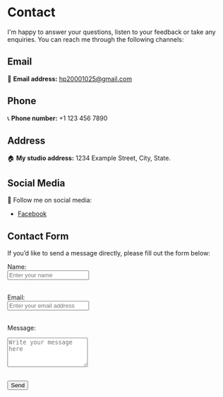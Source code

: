 # Contact

I'm happy to answer your questions, listen to your feedback or take any enquiries. You can reach me through the following channels:

## Email
📧 **Email address:** [hp20001025@gmail.com](mailto:hp20001025@gmail.com)

## Phone
📞 **Phone number:** +1 123 456 7890

## Address
🏠 **My studio address:**
1234 Example Street, City, State.

## Social Media
💬 Follow me on social media:
- [Facebook](https://facebook.com/yourpage)
<!-- - [Instagram](https://instagram.com/yourpage)
- [Twitter](https://twitter.com/yourpage) -->

## Contact Form
If you’d like to send a message directly, please fill out the form below:

<form>
  <label for="name">Name:</label><br>
  <input type="text" id="name" name="name" placeholder="Enter your name"><br><br>
  
  <label for="email">Email:</label><br>
  <input type="email" id="email" name="email" placeholder="Enter your email address"><br><br>
  
  <label for="message">Message:</label><br>
  <textarea id="message" name="message" placeholder="Write your message here" rows="4"></textarea><br><br>
  
  <button type="submit">Send</button>
</form>
